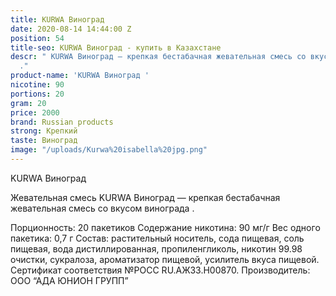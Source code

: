```yaml
---
title: KURWA Виноград
date: 2020-08-14 14:44:00 Z
position: 54
title-seo: KURWA Виноград - купить в Казахстане
descr: " KURWA Виноград — крепкая бестабачная жевательная смесь со вкусом винограда
  ."
product-name: 'KURWA Виноград '
nicotine: 90
portions: 20
gram: 20
price: 2000
brand: Russian products
strong: Крепкий
taste: Виноград
image: "/uploads/Kurwa%20isabella%20jpg.png"
---
```


KURWA Виноград 

Жевательная смесь KURWA Виноград — крепкая бестабачная жевательная смесь со вкусом винограда .

Порционность: 20 пакетиков
Содержание никотина: 90 мг/г
Вес одного пакетика: 0,7 г
Состав: растительный носитель, сода пищевая, соль пищевая, вода дистиллированная, пропиленгликоль, никотин 99.98 очистки, сукралоза, ароматизатор пищевой, усилитель вкуса пищевой.
Сертификат соответствия №РОСС RU.АЖ33.Н00870.
Производитель: ООО “АДА ЮНИОН ГРУПП”